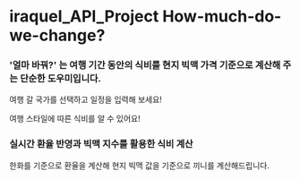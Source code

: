 # iraquel_API_Project How-much-do-we-change?

### '얼마 바꿔?' 는 여행 기간 동안의 식비를 현지 빅맥 가격 기준으로 계산해 주는 단순한 도우미입니다.
여행 갈 국가를 선택하고 일정을 입력해 보세요!

여행 스타일에 따른 식비를 알 수 있어요!

### 실시간 환율 반영과 빅맥 지수를 활용한 식비 계산 
한화를 기준으로 환율을 계산해 현지 빅맥 값을 기준으로 끼니를 계산해드립니다.

